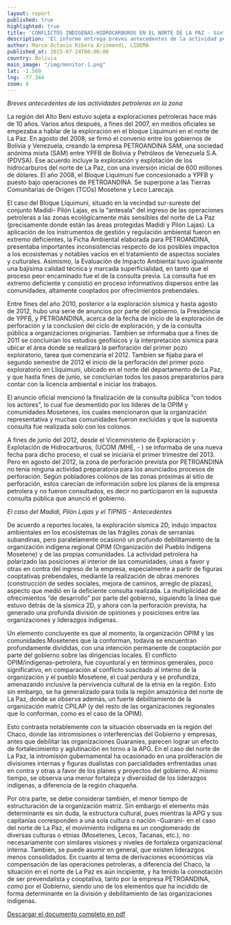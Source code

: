 ```yaml
--- 
layout: report 
published: true 
highlighted: true 
title: 'CONFLICTOS INDIGENAS-HIDROCARBUROS EN EL NORTE DE LA PAZ - Síntesis' 
description: 'El informe entrega breves antecedentes de la actividad petrolera en la zona y analiza el caso del Madidi, Pilón Lajas y el TIPNIS; proporcionando antecedentes del conflicto que estas actividades generaron con la organización indígena regional OPIM (Organización del Pueblo Indígena Mosetene) y la CPILAP (Confederación de Pueblos Indígenas de La Paz), que agrupa a los pueblos indígenas Mosetene, Chimane, Leco, Tacana, entre otros.' 
author: Marco Octavio Ribera Arismendi, LIDEMA 
published_at: 2015-07-24T00:00:00 
country: Bolivia
main_image: "/img/monitor-1.png" 
lat: -2.569 
lng: -77.344 
zoom: 8 
--- 
```


*Breves antecedentes de las actividades petroleras en la zona*
	
	
La región del Alto Beni estuvo sujeta a exploraciones petroleras hace más de 10
años.  Varios años después, a fines del 2007, en medios oficiales se empezaba
a hablar de la  exploración en el bloque Liquimuni en el norte de La Paz. En
agosto del 2008, se firmó  el convenio entre los gobiernos de Bolivia y
Venezuela, creando la empresa  PETROANDINA SAM, una sociedad anónima mixta
(SAM) entre YPFB de Bolivia y  Petróleos de Venezuela S.A. (PDVSA). Ese
acuerdo incluye la exploración y explotación  de los hidrocarburos del norte
de La Paz, con una inversión inicial de 600 millones de  dólares. El año 2008,
el Bloque Liquimuni fue concesionado a YPFB y puesto bajo  operaciones de
PETROANDINA. Se superpone a las Tierras Comunitarias de Origen (TCOs) Mosetene
y Leco Larecaja.

El caso del Bloque Liquimuni, situado en la vecindad sur-sureste del conjunto
Madidi- Pilón Lajas, es la “antesala” del ingreso de las operaciones
petroleras a las zonas  ecológicamente más sensibles del norte de La Paz
(precisamente donde están las áreas  protegidas Madidi y Pilón Lajas). La
aplicación de los instrumentos de gestión y regulación ambiental  fueron en
extremo deficientes, la Ficha Ambiental elaborada para PETROANDINA,
presentaba importantes inconsistencias respecto de los posibles impactos a los
ecosistemas y notables vacíos en el tratamiento de aspectos sociales y
culturales.  Asimismo, la Evaluación de Impacto Ambiental tuvo igualmente una
bajísima calidad  técnica y marcada superficialidad, en tanto que el proceso
peor encaminado fue el de  la consulta previa. La consulta fue en extremo
deficiente y consistió en proceso  informativos dispersos entre las
comunidades, altamente cooptados por ofrecimientos  prebendales.

Entre fines del año 2010, posterior a la exploración sísmica y hasta agosto de
2012, hubo una serie de anuncios por parte del gobierno, la Presidencia de
YPFB, y PETROANDINA, acerca de la fecha de inicio de la exploración de
perforación y la conclusion del ciclo de exploración, y de la consulta pública
a organizaciones originarias. Tambien se informaba que a fines de 2011 se
concluirían los estudios geofísicos y la interpretación sísmica para ubicar el
área donde se realizará la perforación del primer pozo exploratorio, tarea que
comenzaría el 2012.  Tambien se fijaba para el segundo semestre de 2012 el
inicio de la perforación del primer pozo exploratorio en Lliquimuni, ubicado
en el norte del departamento de La Paz, y que hasta fines de  junio, se
concluirían todos los pasos preparatorios para contar con la licencia
ambiental e iniciar los trabajos.

El anuncio oficial mencionó la finalización de la consulta pública “con todos
los actores”, lo cual fue desmentido por los líderes de la OPIM y comunidades
Mosetenes, los cuales mencionaron que la organización representativa y muchas
comunidades fueron excluidas y que la supuesta consulta fue realizada solo con
los  colonos.

A fines de junio del 2012, desde el Viceministerio de Exploración  y
Explotación de Hidrocarburos, (UCOM /MHE, - ) se informaba  de una nueva fecha
para dicho proceso, el cual se iniciaría el primer trimestre del  2013. Pero
en agosto del 2012, la zona de perforación prevista por PETROANDINA no tenía
ninguna actividad preparatoria para los  anunciados procesos de perforación.
Según pobladores colonos de las zonas próximas  al sitio de perforación, estos
carecían de información sobre los planes de la empresa  petrolera y no fueron
consultados, es decir no participaron en la supuesta consulta  pública que
anunció el gobierno.

*El caso del Madidi, Pilón Lajas y el TIPNIS - Antecedentes*

De acuerdo a reportes locales, la exploración sísmica 2D, indujo impactos
ambientales  en los ecosistemas de las frágiles zonas de serranías subandinas,
pero paralelamente  ocasionó un profundo debilitamiento de la organización
indígena regional OPIM  (Organización del Pueblo Indígena Mosetene) y de las
propias comunidades. La  actividad petrolera ha polarizado las posiciones al
interior de las comunidades, unas a  favor y otras en contra del ingreso de la
empresa, especialmente a partir de figuras  cooptativas prebendales, mediante
la realización de obras menores (construcción de  sedes sociales, mejora de
caminos, arreglo de plazas), aspecto que medió en la  deficiente consulta
realizada. La multiplicidad de ofrecimientos “de desarrollo” por parte del
gobierno, siguiendo la  línea que estuvo detrás de la sísmica 2D, y ahora con
la perforación prevista, ha generado una profunda división de opiniones y
posiciones entre las organizaciones y liderazgos indígenas.

Un elemento concluyente es que al momento, la organización OPIM y las comunidades 
Mosetenes que la conforman, todavía se encuentran profundamente divididas, con una 
intención permanente de cooptación por parte del gobierno sobre las dirigencias 
locales. El conflicto OPIM/indígenas–petrolera, fue coyuntural y en términos 
generales, poco significativo, en comparación al conflicto suscitado al interno de la 
organización y el pueblo Mosetene, el cual perdura y se profundiza, amenazando 
inclusive la pervivencia cultural de la etnia en la región. Esto sin embargo, se ha 
generalizado para toda la región amazónica del norte de La Paz, donde se observa 
además, un fuerte debilitamiento de la organización matriz CPILAP (y del resto de las 
organizaciones regionales que lo conforman, como es el caso de la OPIM). 

Esto contrasta notablemente con la situación observada en la región del Chaco, donde 
las intromisiones o interferencias del Gobierno y empresas, antes que debilitar las 
organizaciones Guaranies, parecen lograr un efecto de fortalecimiento y aglutinación 
en torno a la APG. En el caso del norte de La Paz, la intromisión gubernamental ha 
ocasionado en una proliferación de divisiones internas y figuras dualistas con 
parcialidades enfrentadas unas en contra y otras a favor de los planes y proyectos del 
gobierno. Al mismo tiempo, se observa una menor fortaleza y diversidad de los 
liderazgos indígenas, a diferencia de la región chaqueña. 

Por otra parte, se debe considerar también, el menor tiempo de estructuración
de la organización matriz. Sin  embargo el elemento más determinante es sin
duda, la estructura cultural, pues  mientras la APG y sus capitanías
corresponden a una sola cultura o nación -Guaraní- en  el caso del norte de La
Paz, el movimiento indígena es un conglomerado de diversas  culturas o etnias
(Mosetenes, Lecos, Tacanas, etc.), no necesariamente con similares  visiones y
niveles de fortaleza organizacional interna. También, se puede asumir en
general, que existen liderazgos menos consolidados. En cuanto al tema de
derivaciones  económicas vía compensación de las operaciones petroleras, a
diferencia del Chaco, la  situación en el norte de La Paz es aún incipiente, y
ha tenido la connotación de ser  prevendalista y cooptativa, tanto por la
empresa PETROANDINA, como por el Gobierno,  siendo uno de los elementos que ha
incidido de forma determinante en la división y  debilitamiento de las
organizaciones indígenas.

[Descargar el documento completo en pdf](http://lidema.org.bo/documentosPIMA/INF%20COCOON%20NORTE%20DE%20LA%20PAZ%20%202012.pdf)
